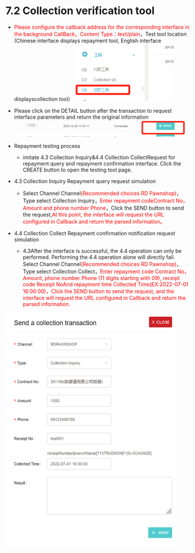 # 7.2 Collection verification tool

- <font color = red>Please configure the callback address for the corresponding interface in the background CallBack，Content Type：text/plain</font>，Test tool location (Chinese interface displays repayment tool, English interface displayscollection tool）
![](../public/6.2付款测试工具.png "Shiprock")

- Please click on the DETAIL button after the transaction to request interface parameters and return the original information
![](../public/6.2付款测试交易查看.png "Shiprock")
- Repayment testing process
    - imitate 4.3 Collection Inquiry&4.4 Collection CollectRequest for repayment query and repayment confirmation interface. Click the CREATE button to open the testing tool page.
- 4.3 Collection Inquiry Repayment query request simulation
    - Select Channel Channel<font color = red>(Recommended choices RD Pawnshop)</font>，Type select Collection Inquiry，<font color = red>Enter repayment codeContract No，Amount and phone number Phone</font>，Click the SEND button to send the request,<font color = red>At this point, the interface will request the URL configured in Callback and return the parsed information。</font>

- 4.4 Collection Collect Repayment confirmation notification request simulation

    - 4.3After the interface is successful, the 4.4 operation can only be performed. Performing the 4.4 operation alone will directly fail. Select Channel Channel<font color = red>(Recommended choices RD Pawnshop)</font>，Type select Collection Collect，<font color = red>Enter repayment code Contract No，Amount, phone number Phone (11 digits starting with 09), receipt code Receipt NoAnd repayment time Collected Time(EX:2022-07-01 16:00:00)，Click the SEND button to send the request, and the interface will request the URL configured in Callback and return the parsed information.</font>

![](../public/4.3模拟还款测试流程.png "Shiprock")






